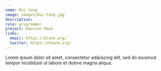 ```yaml
---
name: Rui Yang
image: images/Rui-Yang.jpg
description: 
role: programmer
project: Emotion Mask
links:
  email: https://blank.org/
  twitter: https://blank.org/ 
---
```


Lorem ipsum dolor sit amet, consectetur adipiscing elit, sed do eiusmod tempor incididunt ut labore et dolore magna aliqua.
